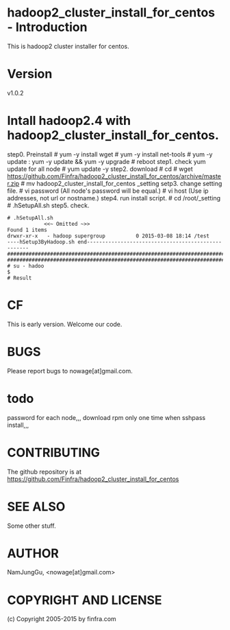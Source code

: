 # hadoop2_cluster_install_for_centos - Introduction

This is hadoop2 cluster installer for centos.

# Version

v1.0.2

# Intall hadoop2.4 with hadoop2_cluster_install_for_centos.
step0. Preinstall
	# yum -y install wget
	# yum -y install  net-tools
	# yum -y update : yum -y update && yum -y upgrade
	# reboot
step1. check yum update for all node
    # yum update -y
step2. download 
    # cd 
    # wget https://github.com/Finfra/hadoop2_cluster_install_for_centos/archive/master.zip
    # mv hadoop2_cluster_install_for_centos  _setting
setp3. change setting file.
    # vi password      (All node's password will be equal.)
    # vi host          (Use ip addresses, not url or nostname.)
step4. run install script.
    # cd /root/_setting                         
    # .hSetupAll.sh
step5. check.
```
# .hSetupAll.sh
            <<~ Omitted ~>>
Found 1 items
drwxr-xr-x   - hadoop supergroup          0 2015-03-08 18:14 /test
----hSetup3ByHadoop.sh end---------------------------------------------------
########################################################################
########################################################################
# su - hadoo
$ 
# Result
```

# CF        
This is early version.
Welcome our code.

# BUGS
    
Please report bugs to nowage[at]gmail.com.

# todo

password for each node,,,
download rpm only one time when sshpass install,,,

# CONTRIBUTING

The github repository is at https://github.com/Finfra/hadoop2_cluster_install_for_centos

# SEE ALSO

Some other stuff.

# AUTHOR

NamJungGu, <nowage[at]gmail.com>

# COPYRIGHT AND LICENSE

(c) Copyright 2005-2015 by finfra.com
